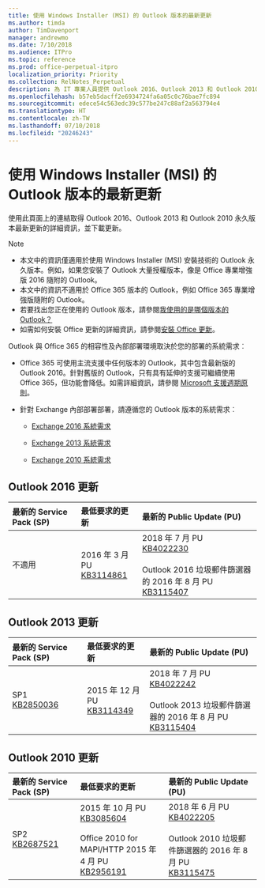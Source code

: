 ```yaml
---
title: 使用 Windows Installer (MSI) 的 Outlook 版本的最新更新
ms.author: timda
author: TimDavenport
manager: andrewmo
ms.date: 7/10/2018
ms.audience: ITPro
ms.topic: reference
ms.prod: office-perpetual-itpro
localization_priority: Priority
ms.collection: RelNotes_Perpetual
description: 為 IT 專業人員提供 Outlook 2016、Outlook 2013 和 Outlook 2010 永久版本的最新更新資訊連結
ms.openlocfilehash: b57eb5dacff2e6934724fa6a05c0c76bae7fc894
ms.sourcegitcommit: edece54c563edc39c577be247c88af2a563794e4
ms.translationtype: HT
ms.contentlocale: zh-TW
ms.lasthandoff: 07/10/2018
ms.locfileid: "20246243"
---
```

# <a name="latest-updates-for-versions-of-outlook-that-use-windows-installer-msi"></a>使用 Windows Installer (MSI) 的 Outlook 版本的最新更新

使用此頁面上的連結取得 Outlook 2016、Outlook 2013 和 Outlook 2010 永久版本最新更新的詳細資訊，並下載更新。
  
> [!NOTE]
> - 本文中的資訊僅適用於使用 Windows Installer (MSI) 安裝技術的 Outlook 永久版本。例如，如果您安裝了 Outlook 大量授權版本，像是 Office 專業增強版 2016 隨附的 Outlook。
> - 本文中的資訊不適用於 Office 365 版本的 Outlook，例如 Office 365 專業增強版隨附的 Outlook。
> - 若要找出您正在使用的 Outlook 版本，請參閱[我使用的是哪個版本的 Outlook？](https://support.office.com/article/b3a9568c-edb5-42b9-9825-d48d82b2257c)
> - 如需如何安裝 Office 更新的詳細資訊，請參閱[安裝 Office 更新](https://support.office.com/article/2ab296f3-7f03-43a2-8e50-46de917611c5)。 
  
Outlook 與 Office 365 的相容性及內部部署環境取決於您的部署的系統需求︰
  
- Office 365 可使用主流支援中任何版本的 Outlook，其中包含最新版的 Outlook 2016。針對舊版的 Outlook，只有具有延伸的支援可繼續使用 Office 365，但功能會降低。如需詳細資訊，請參閱 [Microsoft 支援週期原則](https://support.microsoft.com/lifecycle)。
    
- 針對 Exchange 內部部署部署，請遵循您的 Outlook 版本的系統需求︰
    
  - [Exchange 2016 系統需求](https://technet.microsoft.com/zh-TW/library/aa996719.aspx)
    
  - [Exchange 2013 系統需求](https://technet.microsoft.com/zh-TW/library/aa996719%28v=exchg.150%29.aspx)
    
  - [Exchange 2010 系統需求](https://technet.microsoft.com/zh-TW/library/aa996719%28v=exchg.141%29.aspx)

   
## <a name="outlook-2016-updates"></a>Outlook 2016 更新

|**最新的 Service Pack (SP)**|**最低要求的更新**|**最新的 Public Update (PU)**|
|:-----|:-----|:-----|
|不適用  <br/> |2016 年 3 月 PU <br/>[KB3114861](https://support.microsoft.com/help/3114861) <br/> |2018 年 7 月 PU <br/>[KB4022230](https://support.microsoft.com/zh-TW/help/4022230) <br/><br/> Outlook 2016 垃圾郵件篩選器的 2016 年 8 月 PU  <br/>[KB3115407](https://support.microsoft.com/help/3115407) <br/> |
   
## <a name="outlook-2013-updates"></a>Outlook 2013 更新

|**最新的 Service Pack (SP)**|**最低要求的更新**|**最新的 Public Update (PU)**|
|:-----|:-----|:-----|
|SP1  <br/>[KB2850036](https://go.microsoft.com/fwlink/p/?LinkId=512538) <br/> |2015 年 12 月 PU <br/>[KB3114349](https://support.microsoft.com/kb/3114349) <br/> |2018 年 7 月 PU <br/>[KB4022242](https://support.microsoft.com/zh-TW/help/4022242) <br/><br/>  Outlook 2013 垃圾郵件篩選器的 2016 年 8 月 PU <br/> [KB3115404](https://support.microsoft.com/kb/3115404) <br/> |
   
## <a name="outlook-2010-updates"></a>Outlook 2010 更新

|**最新的 Service Pack (SP)**|**最低要求的更新**|**最新的 Public Update (PU)**|
|:-----|:-----|:-----|
|SP2 <br/>[KB2687521](https://go.microsoft.com/fwlink/p/?LinkId=512542) <br/> |2015 年 10 月 PU <br/> [KB3085604](https://support.microsoft.com/kb/3085604) <br/><br/>  Office 2010 for MAPI/HTTP 2015 年 4 月 PU <br/> [KB2956191](https://support.microsoft.com/zh-TW/help/2956191/april-14-2015-update-for-office-2010-kb2956191) <br/> |2018 年 6 月 PU <br/>[KB4022205](https://support.microsoft.com/zh-TW/help/4022205) <br/><br/>  Outlook 2010 垃圾郵件篩選器的 2016 年 8 月 PU <br/> [KB3115475](https://support.microsoft.com/kb/3115475) <br/> |
   

